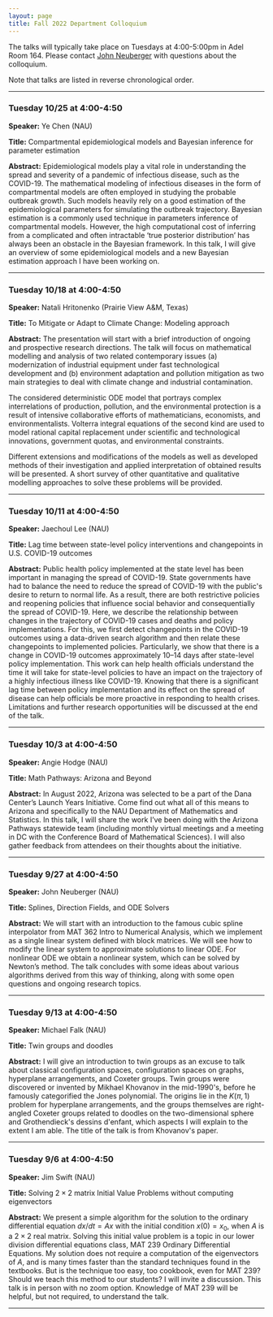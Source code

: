 ```yaml
---
layout: page
title: Fall 2022 Department Colloquium
---
```


The talks will typically take place on Tuesdays at 4:00-5:00pm in Adel Room 164. Please contact <a href="mailto:john.neuberger@nau.edu">John Neuberger</a> with questions about the colloquium.

Note that talks are listed in reverse chronological order.

<hr>

### Tuesday 10/25 at 4:00-4:50

**Speaker:** Ye Chen (NAU)

**Title:** Compartmental epidemiological models and Bayesian inference for parameter estimation

**Abstract:** Epidemiological models play a vital role in understanding the spread and severity of a pandemic of infectious disease, such as the COVID-19. The mathematical modeling of infectious diseases in the form of compartmental models are often employed in studying the probable outbreak growth. Such models heavily rely on a good estimation of the epidemiological parameters for simulating the outbreak trajectory. Bayesian estimation is a commonly used technique in parameters inference of compartmental models. However, the high computational cost of inferring from a complicated and often intractable ‘true posterior distribution’ has always been an obstacle in the Bayesian framework. In this talk, I will give an overview of some epidemiological models and a new Bayesian estimation approach I have been working on.

<hr>

### Tuesday 10/18 at 4:00-4:50

**Speaker:** Natali Hritonenko (Prairie View A&M, Texas)

**Title:** To Mitigate or Adapt to Climate Change: Modeling approach

**Abstract:** The presentation will start with a brief introduction of ongoing and prospective research directions. The talk will focus on mathematical modelling and analysis of two related contemporary issues (a) modernization of industrial equipment under fast technological development and (b) environment adaptation and pollution mitigation as two main strategies to deal with climate change and industrial contamination.

The considered deterministic ODE model that portrays complex interrelations of production, pollution, and the environmental protection is a result of intensive collaborative efforts of mathematicians, economists, and environmentalists.
Volterra integral equations of the second kind are used to model rational capital replacement under scientific and technological innovations, government quotas, and environmental constraints.

Different extensions and modifications of the models as well as developed methods of their investigation and applied interpretation of obtained results will be presented. A short survey of other quantitative and qualitative modelling approaches to solve these problems will be provided.

<hr>

### Tuesday 10/11 at 4:00-4:50

**Speaker:** Jaechoul Lee (NAU)

**Title:** Lag time between state-level policy interventions and changepoints in U.S. COVID-19 outcomes

**Abstract:** Public health policy implemented at the state level has been important in managing the spread of
COVID-19. State governments have had to balance the need to reduce the spread of COVID-19 with the public's desire to return to normal life. As a result, there are both restrictive policies and reopening policies that influence social behavior and consequentially the spread of COVID-19. Here, we describe the relationship between changes in the trajectory of COVID-19 cases and deaths and policy implementations. For this, we first detect changepoints in the COVID-19 outcomes using a data-driven search algorithm and then relate these changepoints to implemented policies. Particularly, we show that there is a change in COVID-19 outcomes approximately 10–14 days after state-level policy implementation. This work can help health officials understand the time it will take for state-level policies to have an impact on the trajectory of a highly infectious illness like COVID-19. Knowing that there is a significant lag time between policy implementation and its effect on the spread of disease can help officials be more proactive in responding to health crises. Limitations and further research opportunities will be discussed at the end of the talk.

<hr>

### Tuesday 10/3 at 4:00-4:50

**Speaker:** Angie Hodge (NAU)

**Title:** Math Pathways: Arizona and Beyond

**Abstract:** In August 2022, Arizona was selected to be a part of the Dana Center’s Launch Years Initiative. Come find out what all of this means to Arizona and specifically to the NAU Department of Mathematics and Statistics. In this talk, I will share the work I’ve been doing with the Arizona Pathways statewide team (including monthly virtual meetings and a meeting in DC with the Conference Board of Mathematical Sciences). I will also gather feedback from attendees on their thoughts about the initiative.

<hr>

### Tuesday 9/27 at 4:00-4:50

**Speaker:** John Neuberger (NAU)

**Title:** Splines, Direction Fields, and ODE Solvers

**Abstract:** We will start with an introduction to the famous cubic spline interpolator from MAT 362 Intro to Numerical Analysis, which we implement as a single linear system defined with block matrices. We will see how to modify the linear system to approximate solutions to linear ODE. For nonlinear ODE we obtain a nonlinear system, which can be solved by Newton’s method. The talk concludes with some ideas about various algorithms derived from this way of thinking, along with some open questions and ongoing research topics.

<hr>

### Tuesday 9/13 at 4:00-4:50

**Speaker:** Michael Falk (NAU)

**Title:** Twin groups and doodles

**Abstract:** I will give an introduction to twin groups as an excuse to talk about classical configuration spaces, configuration spaces on graphs, hyperplane arrangements, and Coxeter groups. Twin groups were discovered or invented by Mikhael Khovanov in the mid-1990's, before he famously categorified the Jones polynomial. The origins lie in the $K(\pi,1)$ problem for hyperplane arrangements, and the groups themselves are right-angled Coxeter groups related to doodles on the two-dimensional sphere and Grothendieck's dessins d'enfant, which aspects I will explain to the extent I am able. The title of the talk is from Khovanov's paper.

<hr>

### Tuesday 9/6 at 4:00-4:50

**Speaker:** Jim Swift (NAU)

**Title:** Solving $2\times 2$ matrix Initial Value Problems without computing eigenvectors

**Abstract:** We present a simple algorithm for the solution to the ordinary differential equation $dx/dt = Ax$ with the initial condition $x(0) = x_0$, when $A$ is a $2\times 2$ real matrix. Solving this initial value problem is a topic in our lower division differential equations class, MAT 239 Ordinary Differential Equations. My solution does not require a computation of the eigenvectors of $A$, and is many times faster than the standard techniques found in the textbooks. But is the technique too easy, too cookbook, even for MAT 239? Should we teach this method to our students? I will invite a discussion.
This talk is in person with no zoom option. Knowledge of MAT 239 will be helpful, but not required, to understand the talk.

<hr>
